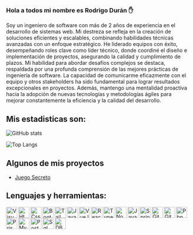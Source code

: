 ### Hola a todos mi nombre es Rodrigo Durán ✋

Soy un ingeniero de software con más de 2 años de experiencia en el desarrollo de sistemas web. Mi destreza se refleja en la creación de soluciones eficientes y escalables, combinando habilidades técnicas avanzadas con un enfoque estratégico. He liderado equipos con éxito, desempeñando roles clave como líder técnico, donde coordiné el diseño e implementación de proyectos, asegurando la calidad y cumplimiento de plazos. Mi habilidad para abordar desafíos complejos se destaca, respaldada por una profunda comprensión de las mejores prácticas de ingeniería de software. La capacidad de comunicarme eficazmente con el equipo y otros stakeholders ha sido fundamental para lograr resultados excepcionales en proyectos. Además, mantengo una mentalidad proactiva hacia la adopción de nuevas tecnologías y metodologías ágiles para mejorar constantemente la eficiencia y la calidad del desarrollo.

## Mis estadisticas son:

![GitHub stats](https://github-readme-stats.vercel.app/api?username=RodrigoDuran&show_icons=true&theme=tokyonight)

![Top Langs](https://github-readme-stats.vercel.app/api/top-langs/?username=RodrigoDuran&show_icons=true&theme=tokyonight)

## Algunos de mis proyectos
* [Juego Secreto](https://rodrigobaltazarduran.github.io/juego-secreto/)

## Lenguajes y herramientas:
<img align="left" alt="Visual Studio Code" width="30px" src="https://github.com/RodrigoBaltazarDuran/RodrigoBaltazarDuran/assets/66747394/4c7d2413-77d1-4dd8-a5c4-31d233d2d2c2" />
<img align="left" alt="Html5" width="30px" src="https://github.com/RodrigoBaltazarDuran/RodrigoBaltazarDuran/assets/66747394/bfc3c181-dd29-4c60-a3ab-09160bc0b86b" />
<img align="left" alt="Css3" width="30px" src="https://github.com/RodrigoBaltazarDuran/RodrigoBaltazarDuran/assets/66747394/a6615645-d51f-4daa-9a09-cab3a50d3806" />
<img align="left" alt="Bootstrap" width="30px" src="https://raw.githubusercontent.com/jmnote/z-icons/master/svg/bootstrap.svg" />
<img align="left" alt="TailwindCss" width="30px" src="https://github.com/RodrigoBaltazarDuran/RodrigoBaltazarDuran/assets/66747394/03a9e413-cd92-4f53-b238-9fccee3826c2" />
<img align="left" alt="JavaScript Vanilla" width="30px" src="https://raw.githubusercontent.com/jmnote/z-icons/master/svg/javascript.svg" />
<img align="left" alt="VueJs" width="30px" src="https://github.com/RodrigoBaltazarDuran/RodrigoBaltazarDuran/assets/66747394/38b55d2d-b5b9-4f85-88b1-ce982e4e391b" />
<img align="left" alt="ReactJs" width="30px" src="https://github.com/RodrigoBaltazarDuran/RodrigoBaltazarDuran/assets/66747394/c220b0a7-cae1-47a0-8eae-8c0902c11bfc" />
<img align="left" alt="TypeScript" width="30px" src="https://github.com/RodrigoBaltazarDuran/RodrigoBaltazarDuran/assets/66747394/23ee29c3-ee16-437f-8d91-eadfee4a4a42" />
<img align="left" alt="NodeJs" width="30px" src="https://github.com/RodrigoBaltazarDuran/RodrigoBaltazarDuran/assets/66747394/239dc433-eb92-4f9a-8439-a35b70f8055e" />
<img align="left" alt="Java" width="30px" src="https://raw.githubusercontent.com/jmnote/z-icons/master/svg/java.svg" />
<img align="left" alt="Spring Boot" width="30px" src="https://github.com/RodrigoBaltazarDuran/RodrigoBaltazarDuran/assets/66747394/3491814a-5ac4-43a6-81c0-664a08ff19c9" />
<img align="left" alt="Git" width="30px" src="https://raw.githubusercontent.com/jmnote/z-icons/master/svg/git.svg" />
<img align="left" alt="GitHub" width="30px" src="https://github.com/RodrigoBaltazarDuran/RodrigoBaltazarDuran/assets/66747394/ecba34c5-5271-4b92-93c6-2dd6d4450e55" />
<img align="left" alt="Php" width="30px" src="https://github.com/RodrigoBaltazarDuran/RodrigoBaltazarDuran/assets/66747394/ea674c9c-9aa7-4e6e-b29f-5e621cec4cbb" />
<img align="left" alt="Prisma io" width="30px" src="https://github.com/RodrigoBaltazarDuran/RodrigoBaltazarDuran/assets/66747394/7c4fe132-abbb-40fb-9de6-4f1305347b7e" />
<img align="left" alt="MySql" width="30px" src="https://github.com/RodrigoBaltazarDuran/RodrigoBaltazarDuran/assets/66747394/469b69e2-ee2c-4f4c-886b-1534b4bc0198" />
<img align="left" alt="PostgreSql" width="30px" src="https://github.com/RodrigoBaltazarDuran/RodrigoBaltazarDuran/assets/66747394/54de7735-24cd-4245-8463-a5e38be9f9b4" />
<img align="left" alt="Sql Server" width="30px" src="https://github.com/RodrigoBaltazarDuran/RodrigoBaltazarDuran/assets/66747394/fe2434a8-e0d9-44a5-9a1d-f07b4e7ec558" />
<img align="left" alt="DBeaver" width="30px" src="https://github.com/RodrigoBaltazarDuran/RodrigoBaltazarDuran/assets/66747394/c4305891-5061-4421-b20b-f20dd57bc752" />

